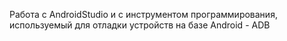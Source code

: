 Работа с AndroidStudio и с инструментом программирования, используемый для отладки устройств на базе Android - ADB
